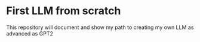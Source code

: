 # First LLM from scratch
This repository will document and show my path to creating my own LLM as advanced as GPT2